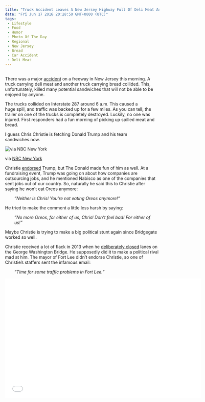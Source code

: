 ```yaml
---
title: "Truck Accident Leaves A New Jersey Highway Full Of Deli Meat And Bread"
date: "Fri Jun 17 2016 20:28:50 GMT+0000 (UTC)"
tags: 
 - Lifestyle
 - Food
 - Humor
 - Photo Of The Day
 - Regional
 - New Jersey
 - Bread
 - Car Accident
 - Deli Meat
---
```

<p><!--OffDef--></p><p><!--Ads1--><br>
There was a major <a href="http://www.nbcnewyork.com/news/local/Trucks-Carrying-Bread-Deli-Meat-Crash-on-NJ-Highway-Piscataway-383391951.html" onclick="__gaTracker(&apos;send&apos;, &apos;event&apos;, &apos;outbound-article&apos;, &apos;http://www.nbcnewyork.com/news/local/Trucks-Carrying-Bread-Deli-Meat-Crash-on-NJ-Highway-Piscataway-383391951.html&apos;, &apos;accident&apos;);" target="_blank">accident</a> on a freeway in New Jersey this morning. A truck carrying deli meat and another truck carrying bread collided. This, unfortunately, killed many potential sandwiches that will not be able to be enjoyed by anyone.</p><p>The trucks collided on Interstate 287 around 6 a.m. This caused a huge&#xA0;spill, and traffic was backed up for a few miles. As you can tell, the trailer on one of the trucks is completely destroyed. Luckily, no one was injured. First responders had a fun morning of picking up spilled meat and bread.</p><p>I guess Chris Christie is fetching Donald Trump and his team sandwiches&#xA0;now.</p><div id="attachment_137815" style="width: 360px" class="wp-caption aligncenter"><img class="size-medium wp-image-137815" src="//i2.wp.com/cdn.liberalamerica.org/wp-content/uploads/2016/06/2016_06_sandwiches-350x213.jpg?resize=350%2C213" alt="via NBC New York" srcset="//cdn.liberalamerica.org/wp-content/uploads/2016/06/2016_06_sandwiches.jpg 350w, //cdn.liberalamerica.org/wp-content/uploads/2016/06/2016_06_sandwiches.jpg 64w, //cdn.liberalamerica.org/wp-content/uploads/2016/06/2016_06_sandwiches.jpg 600w, //cdn.liberalamerica.org/wp-content/uploads/2016/06/2016_06_sandwiches.jpg 640w" sizes="(max-width: 350px) 100vw, 350px" data-recalc-dims="1">
<p class="wp-caption-text">via <a href="http://www.nbcnewyork.com/news/local/Trucks-Carrying-Bread-Deli-Meat-Crash-on-NJ-Highway-Piscataway-383391951.html" onclick="__gaTracker(&apos;send&apos;, &apos;event&apos;, &apos;outbound-article&apos;, &apos;http://www.nbcnewyork.com/news/local/Trucks-Carrying-Bread-Deli-Meat-Crash-on-NJ-Highway-Piscataway-383391951.html&apos;, &apos;NBC New York&apos;);" target="_blank">NBC New York</a></p>
</div><p>Christie <a href="http://www.liberalamerica.org/2016/05/20/donald-trump-just-humiliated-chris-christie-public-video/" target="_blank">endorsed</a> Trump, but The Donald made fun of him as well.&#xA0;At a fundraising event, Trump was going on about how companies are outsourcing jobs, and he mentioned Nabisco as one of the companies that sent jobs out of our country. So, naturally he said this to Christie after saying he won&#x2019;t eat Oreos anymore:</p><p style="padding-left: 30px;"><em>&#x201C;Neither is Chris! You&#x2019;re not eating Oreos anymore!&#x201D;</em></p><p>He tried to make the comment a little less harsh by saying:</p><p style="padding-left: 30px;"><em>&#x201C;No more Oreos, for either of us, Chris! Don&#x2019;t feel bad! For either of us!&#x201D;</em></p><p>Maybe Christie is trying to make a big political stunt again since Bridgegate worked so well.</p><p><!--Ads2--></p><p>Christie received a lot of flack in 2013 when he <a href="http://www.liberalamerica.org/2015/05/01/in-chris-christie-news-crony-pleads-guilty-in-bridgegate-scandal/" target="_blank">deliberately closed</a> lanes on the George Washington Bridge. He supposedly did it to make a political rival mad at him. The mayor of Fort Lee didn&#x2019;t endorse Christie, so one of Christie&#x2019;s staffers sent the infamous email:</p><p style="padding-left: 30px;"><em>&#x201C;Time for some traffic problems in Fort Lee.&#x201D; </em></p><p><span class="embed-youtube" style="text-align:center; display: block;"><iframe class="youtube-player" type="text/html" width="640" height="390" src="//www.youtube.com/embed/ZU_V7I5JYG0?version=3&amp;rel=1&amp;fs=1&amp;autohide=2&amp;showsearch=0&amp;showinfo=1&amp;iv_load_policy=1&amp;wmode=transparent" allowfullscreen="true" style="border:0;"></iframe></span></p>